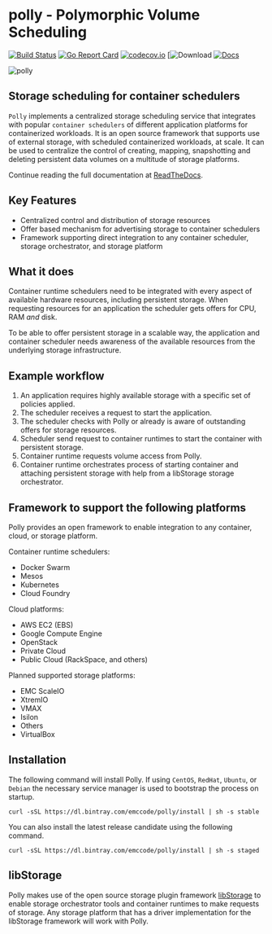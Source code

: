 # polly - Polymorphic Volume Scheduling
[![Build Status](https://travis-ci.org/emccode/polly.svg?branch=master)](https://travis-ci.org/emccode/polly) [![Go Report Card](http://goreportcard.com/badge/emccode/polly)](http://goreportcard.com/report/emccode/polly) [![codecov.io](https://codecov.io/github/emccode/polly/coverage.svg?branch=master)](https://codecov.io/github/emccode/polly?branch=master) [![Download](http://api.bintray.com/packages/emccode/polly/stable/images/download.svg) [![Docs](https://readthedocs.org/projects/polly-scheduler/badge/?version=latest)](http://polly-scheduler.readthedocs.io/en/latest/?badge=latest)

![polly](https://raw.githubusercontent.com/emccode/polly/master/.docs/images/polly.png)

## Storage scheduling for container schedulers
`Polly` implements a centralized storage scheduling service that integrates with popular `container schedulers` of different application platforms for containerized workloads. It is an open source framework that supports use of external storage, with scheduled containerized workloads, at scale. It can be used to centralize the control of creating, mapping, snapshotting and deleting persistent data volumes on a multitude of storage platforms.

Continue reading the full documentation at [ReadTheDocs](http://polly-scheduler.readthedocs.io/en/latest/?badge=latest).

## Key Features
- Centralized control and distribution of storage resources
- Offer based mechanism for advertising storage to container schedulers
- Framework supporting direct integration to any container scheduler, storage orchestrator, and storage platform

## What it does
Container runtime schedulers need to be integrated with every aspect of available hardware resources, including persistent storage. When requesting resources for an application the scheduler gets offers for CPU, RAM _and_ disk.

To be able to offer persistent storage in a scalable way, the application and container scheduler needs awareness of the available resources from the underlying storage infrastructure.

## Example workflow

1. An application requires highly available storage with a specific set of
policies applied.
1. The scheduler receives a request to start the application.
3. The scheduler checks with Polly or already is aware of outstanding offers
for storage resources.
4. Scheduler send request to container runtimes to start the container with
persistent storage.
5. Container runtime requests volume access from Polly.
6. Container runtime orchestrates process of starting container and attaching
persistent storage with help from a libStorage storage orchestrator.

## Framework to support the following platforms
Polly provides an open framework to enable integration to any container, cloud, or storage platform.

Container runtime schedulers:
 - Docker Swarm
 - Mesos
 - Kubernetes
 - Cloud Foundry

Cloud platforms:
- AWS EC2 (EBS)
- Google Compute Engine
- OpenStack
 - Private Cloud
 - Public Cloud (RackSpace, and others)

Planned supported storage platforms:
 - EMC ScaleIO
  - XtremIO
  - VMAX
  - Isilon
 - Others
 - VirtualBox

## Installation
The following command will install Polly.  If using
`CentOS`, `RedHat`, `Ubuntu`, or `Debian` the necessary service manager is used
to bootstrap the process on startup.  

`curl -sSL https://dl.bintray.com/emccode/polly/install | sh -s stable`

You can also install the latest release candidate using the following command.

`curl -sSL https://dl.bintray.com/emccode/polly/install | sh -s staged`


## libStorage
Polly makes use of the open source storage plugin framework [libStorage](https://github.com/emccode/libstorage) to enable storage orchestrator tools and container runtimes to make requests of storage. Any storage platform that has a driver implementation for the libStorage framework will work with Polly.
